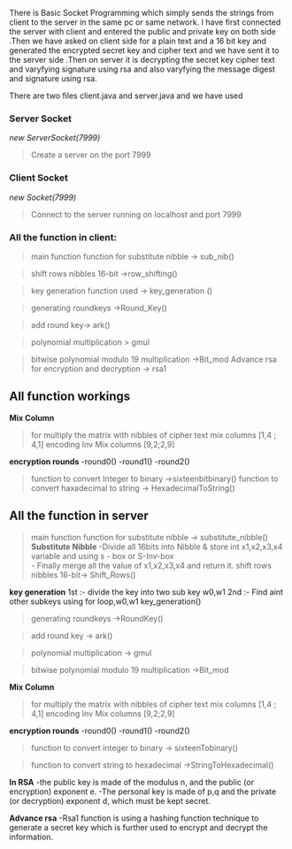 ﻿
											 

There is  Basic Socket Programming which simply sends the strings from client to the server in the same pc or same network.
I have first connected the server with client and entered the public and private key on both side .Then we have asked on client side for a plain text and a 16 bit key and generated the encrypted secret key and cipher text and we have sent it to the server side .Then on server it is decrypting the secret key cipher text and varyfying signature using rsa and also varyfying the message digest and signature using rsa.

There are two files client.java and server.java and we have used
### Server Socket
*new ServerSocket(7999)*
> Create a server on the port 7999

### Client Socket
*new Socket(7999)*
> Connect to the server running on localhost and port 7999
 
### All the function in client:
> main function
>function for substitute nibble -> sub_nib()

>shift rows nibbles 16-bit ->row_shifting()

>key generation function used -> key_generation ()
	
>generating roundkeys ->Round_Key()	

>add round key-> ark()

>polynomial multiplication > gmul

>bitwise polynomial modulo 19 multiplication ->Bit_mod
> Advance rsa for encryption and decryption  -> rsa1

## All function workings 
**Mix Column** 
> for multiply the matrix with nibbles of cipher text
> mix columns [1,4 ; 4,1] 
> encoding Inv Mix columns [9,2;2,9]

**encryption rounds** 
	-round0() 
	-round1()
	-round2()

> function to convert Integer to binary ->sixteenbitbinary()
> function to convert haxadecimal to string -> HexadecimalToString()

## All the function in server
> main  function
>function for substitute nibble -> substitute_nibble()
**Substitute Nibble**
	-Divide all 16bits into Nibble  & store int x1,x2,x3,x4 variable and using s - box or S-Inv-box  
	- Finally merge all the value of x1,x2,x3,x4 and return it.
>shift rows nibbles 16-bit-> Shift_Rows()

**key generation**
	1st :- divide the key into two sub key w0,w1
	2nd :- Find aint other subkeys using for loop,w0,w1
	key_generation()

>generating roundkeys ->RoundKey()	

>add round key -> ark()

>polynomial multiplication -> gmul

>bitwise polynomial modulo 19 multiplication ->Bit_mod

**Mix Column**
> for multiply the matrix with nibbles of cipher text
> mix columns [1,4 ; 4,1] 
> encoding Inv Mix columns [9,2;2,9]

**encryption rounds**
	-round0()
	-round1()
	-round2()

>function to convert integer to binary -> sixteenTobinary()

>function to convert string to hexadecimal ->StringToHexadecimal()

**In RSA** 
  -the public key is made of the modulus n, and the public (or encryption) exponent e.
  -The personal key is made of p,q and the private (or decryption) exponent d, which must be kept secret.
  
**Advance rsa** 
	-Rsa1 function is using a hashing function technique to generate a secret key which is further used to encrypt and decrypt the information.




